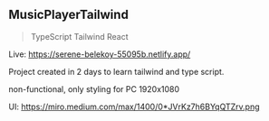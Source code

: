 ## MusicPlayerTailwind
>TypeScript
>Tailwind
>React

Live: https://serene-belekoy-55095b.netlify.app/

Project created in 2 days to learn tailwind and type script.

non-functional, only styling for PC 1920x1080

UI: https://miro.medium.com/max/1400/0*JVrKz7h6BYqQTZrv.png
